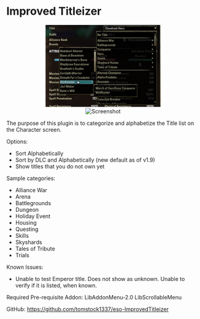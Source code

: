 # Improved Titleizer

<center><img src="..\preview.png" alt="Screenshot" width=300px/></center>
<center><img src="..\preview2.png" alt="Screenshot" width=300px/></center>

The purpose of this plugin is to categorize and alphabetize the Title list on the Character screen.

Options:
- Sort Alphabetically
- Sort by DLC and Alphabetically (new default as of v1.9)
- Show titles that you do not own yet

Sample categories:
- Alliance War
- Arena
- Battlegrounds
- Dungeon
- Holiday Event
- Housing
- Questing
- Skills
- Skyshards
- Tales of Tribute
- Trials

Known Issues:
- Unable to test Emperor title.  Does not show as unknown.  Unable to verify if it is listed, when known.

Required Pre-requisite Addon:
LibAddonMenu-2.0
LibScrollableMenu


GitHub: https://github.com/tomstock1337/eso-ImprovedTitleizer